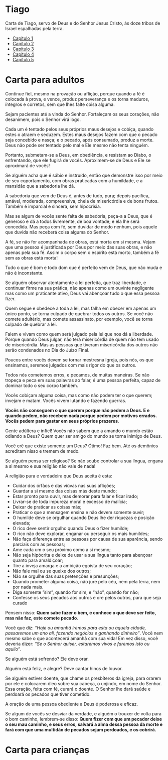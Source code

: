 # Tiago

Carta de Tiago, servo de Deus e do Senhor Jesus Cristo, às doze tribos de Israel espalhadas pela terra.

* [Capítulo 1](capitulo_1.md)
* [Capítulo 2](capitulo_2.md)
* [Capítulo 3](capitulo_3.md)
* [Capítulo 4](capitulo_4.md)
* [Capítulo 5](capitulo_5.md)

# Carta para adultos

Continue fiel, mesmo na provação ou aflição, porque quando a fé é colocada à prova, e vence, produz perseverança e os torna maduros, íntegros e corretos, sem que lhes falte coisa alguma.

Sejam pacientes até a vinda do Senhor. Fortaleçam os seus corações, não desanimem, pois o Senhor virá logo.

Cada um é tentado pelos seus próprios maus desejos e cobiça, quando estes o atraem e seduzem. Estes maus desejos fazem com que o pecado seja concebido e nasça; e o pecado, após consumado, produz a morte. Deus não pode ser tentado pelo mal e Ele mesmo não tenta ninguém.

Portanto, submetam-se a Deus, em obediência, e resistam ao Diabo, o enfrentando, que ele fugirá de vocês. Aproximem-se de Deus e Ele se aproximará de vocês!

Se alguém acha que é sábio e instruído, então que demonstre isso por meio de seu coportamento, com obras praticadas com a humildade, e a mansidão que a sabedoria lhe dá.

A sabedoria que vem de Deus é, antes de tudo, pura; depois pacífica, amável, moderada, compreensiva, cheia de misericórdia e de bons frutos. Também é imparcial e sincera, sem hipocrisia.

Mas se algum de vocês sente falta de sabedoria, peça-a a Deus, que é generoso e dá a todos livremente, de boa vontade; e ela lhe será concedida. Mas peça com fé, sem duvidar de modo nenhum, pois aquele que duvida não receberá coisa alguma do Senhor.

A fé, se não for acompanhada de obras, está morta em si mesma. Vejam que uma pessoa é justificada por Deus por meio das suas obras, e não apenas pela sua fé. Assim o corpo sem o espírito está morto, também a fé sem as obras está morta!

Tudo o que é bom e todo dom que é perfeito vem de Deus, que não muda e não é inconstante.

Se alguém observar atentamente a lei perfeita, que traz liberdade, e continuar firme na sua prática, não apenas como um ouvinte negligente mas como um praticante ativo, Deus vai abençoar tudo o que essa pessoa fizer.

Quem segue e obedece a toda a lei, mas falha em obecer em apenas um único ponto, se torna culpado de quebrar todos os outros. Se você não comete adultério, mas comete assassinato, por exemplo, você se torna culpado de quebrar a lei.

Falem e vivam como quem será julgado pela lei que nos dá a liberdade. Porque quando Deus julgar, não terá misericórdia de quem não tem usado de misericórdia. Mas as pessoas que tiveram misericórdia dos outros não serão condenados no Dia do Juízo Final.

Poucos entre vocês devem se tornar mestresna Igreja, pois nós, os que ensinamos, seremos julgados com mais rigor do que os outros.

Todos nós cometemos erros, e pecamos, de muitas maneiras. Se não tropeça e peca em suas palavras ao falar, é uma pessoa perfeita, capaz de dominar todo o seu corpo também.

Vocês cobiçam alguma coisa, mas como não podem ter o que querem; invejam e matam. Vocês vivem lutando e fazendo guerras.

**Vocês não conseguem o que querem porque não pedem a Deus. E e quando pedem, não recebem nada porque pedem por motivos errados. Vocês pedem para gastar em seus próprios prazeres**.

Gente adúltera e infiel! Vocês não sabem que a amando o mundo estão odiando a Deus? Quem quer ser amigo do mundo se torna inimigo de Deus.

Você crê que existe somente um Deus? Ótimo! Faz bem. Até os demônios acreditam nisso e tremem de medo.

Se alguém pensa ser religioso? Se não soube controlar a sua língua, engana a si mesmo e sua religião não vale de nada!

A religião pura e verdadeira que Deus aceita é esta:
* Cuidar dos órfãos e das viúvas nas suas aflições;
* Guardar a si mesmo das coisas más deste mundo;
* Estar pronto para ouvir, mas demorar para falar e ficar irado;
* Livrar-se de toda impureza moral e excesso de malícia;
* Deixar de praticar as coisas más;
* Praticar o que a mensagem ensina e não devem somente ouvir;
* O humilde deve se orgulhar quando Deus lhe der riquezas e posição elevada;
* O rico deve sentir orgulho quando Deus o fizer humilde;
* O rico não deve explorar, enganar ou perseguir os mais humildes;
* Não faça diferença entre as pessoas por causa de sua aparência, sendo parciais com as pessoas;
* Ame cada um o seu próximo como a si mesmo;
* Não seja hipócrita e deixe de usar a sua língua tanto para abençoar quanto para amaldiçoar;
* Tire a inveja amarga e  a ambição egoísta de seu coração;
* Não fale mal ou se queixe dos outros;
* Não se orgulhe das suas pretenções e presunções;
* Quando prometer alguma coisa, não jure pelo céu, nem pela terra, nem por nada mais.
* Diga somente ”sim”, quando for sim, e “não”, quando for não;
* Confesse os seus pecados aos outros e ore pelos outros, para que seja curado

Pensem nisso: **Quem sabe fazer o bem, e conhece o que deve ser feito, mas não faz, este comete pecado**.

Você que diz: *“Hoje ou amanhã iremos para esta ou aquela cidade, passaremos um ano ali, fazendo negócios e ganhando dinheiro”*. Você nem mesmo sabe o que acontecerá amanhã com sua vida! Em vez disso, você deveria dizer: *“Se o Senhor quiser, estaremos vivos e faremos isto ou aquilo”*.

Se alguém está sofrendo? Ele deve orar.

Alguém está feliz, e alegre? Deve cantar hinos de louvor.

Se alguém estiver doente, que chame os presbíteros da igreja, para orarem por ele e colocarem óleo sobre sua cabeça, o unjindo, em nome do Senhor. Essa oração, feita com fé, curará o doente. O Senhor lhe dará saúde e perdoará os pecados que tiver cometido.

A oração de uma pessoa obediente a Deus é poderosa e eficaz.

Se algum de vocês se desviar da verdade, e alguém o trouxer de volta para o bom caminho, lembrem-se disso: **Quem fizer com que um pecador deixe o seu mau caminho, e seus erros, salvará a alma dessa pessoa da morte e fará com que uma multidão de pecados sejam perdoados, e os cobrirá.**

# Carta para crianças

